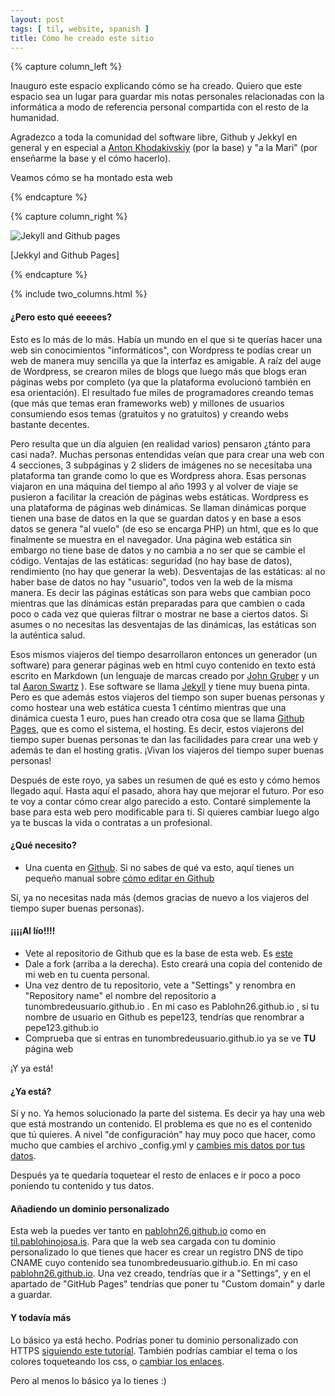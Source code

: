 ```yaml
---
layout: post
tags: [ til, website, spanish ]
title: Cómo he creado este sitio 
---
```


{% capture column_left %}

Inauguro este espacio explicando cómo se ha creado. Quiero que este espacio sea un lugar para guardar mis notas personales relacionadas con la informática a modo de referencia personal compartida con el resto de la humanidad.

Agradezco a toda la comunidad del software libre, Github y Jekkyl en general y en especial a [Anton Khodakivskiy](https://www.linkedin.com/in/akhodakivskiy/) (por la base) y "a la Mari" (por enseñarme la base y el cómo hacerlo).

Veamos cómo se ha montado esta web

{% endcapture %}



{% capture column_right %}

<div class="thumbnail centered-text" markdown="1">

![Jekyll and Github pages](https://upload.wikimedia.org/wikipedia/commons/4/42/Jekyll_%28software%29_Logo.png)

<p>

[Jekkyl and Github Pages]

</p>

</div>

{% endcapture %}

{% include two_columns.html %}

<!-- more -->

#### ¿Pero esto qué eeeees?

Esto es lo más de lo más. Había un mundo en el que si te querías hacer una web sin conocimientos "informáticos", con Wordpress te podías crear un web de manera muy sencilla ya que la interfaz es amigable. A raíz del auge de Wordpress, se crearon miles de blogs que luego más que blogs eran páginas webs por completo (ya que la plataforma evolucionó también en esa orientación). El resultado fue miles de programadores creando temas (que más que temas eran frameworks web) y millones de usuarios consumiendo esos temas (gratuitos y no gratuitos) y creando webs bastante decentes.

Pero resulta que un día alguien (en realidad varios) pensaron ¿tánto para casi nada?. Muchas personas entendidas veían que para crear una web con 4 secciones, 3 subpáginas y 2 sliders de imágenes no se necesitaba una plataforma tan grande como lo que es Wordpress ahora. Esas personas viajaron en una máquina del tiempo al año 1993 y al volver de viaje se pusieron a facilitar la creación de páginas webs estáticas. Wordpress es una plataforma de páginas web dinámicas. Se llaman dinámicas porque tienen una base de datos en la que se guardan datos y en base a esos datos se genera "al vuelo" (de eso se encarga PHP) un html, que es lo que finalmente se muestra en el navegador. Una página web estática sin embargo no tiene base de datos y no cambia a no ser que se cambie el código. Ventajas de las estáticas: seguridad (no hay base de datos), rendimiento (no hay que generar la web). Desventajas de las estáticas: al no haber base de datos no hay "usuario", todos ven la web de la misma manera. Es decir las páginas estáticas son para webs que cambian poco mientras que las dinámicas están preparadas para que cambien o cada poco o cada vez que quieras filtrar o mostrar ne base a ciertos datos. Si asumes o no necesitas las desventajas de las dinámicas, las estáticas son la auténtica salud.

Esos mismos viajeros del tiempo desarrollaron entonces un generador (un software) para generar páginas web en html cuyo contenido en texto está escrito en Markdown (un lenguaje de marcas creado por [John Gruber](https://daringfireball.net/projects/markdown/) y un tal [Aaron Swartz](https://www.youtube.com/watch?v=mT8FJcIx3HI) ). Ese software se llama [Jekyll](https://jekyllrb.com/) y tiene muy buena pinta. Pero es que además estos viajeros del tiempo son super buenas personas y como hostear una web estática cuesta 1 céntimo mientras que una dinámica cuesta 1 euro, pues han creado otra cosa que se llama [Github Pages](https://pages.github.com/), que es como el sistema, el hosting. Es decir, estos viajerons del tiempo super buenas personas te dan las facilidades para crear una web y además te dan el hosting gratis. ¡Vivan los viajeros del tiempo super buenas personas!

Después de este royo, ya sabes un resumen de qué es esto y cómo hemos llegado aquí. Hasta aquí el pasado, ahora hay que mejorar el futuro. Por eso te voy a contar cómo crear algo parecido a esto. Contaré simplemente la base para esta web pero modificable para ti. Si quieres cambiar luego algo ya te buscas la vida o contratas a un profesional. 

#### ¿Qué necesito?

- Una cuenta en [Github](https://github.com/join). Si no sabes de qué va esto, aquí tienes un pequeño manual sobre [cómo editar en Github](https://docs.google.com/document/d/1RsoBRlH-VZDq61lJ88EEQdqlnGiLUugbIFQPrDf_otY/edit?usp=sharing)

Sí, ya no necesitas nada más (demos gracias de nuevo a los viajeros del tiempo super buenas personas).

#### ¡¡¡¡Al lío!!!!

- Vete al repositorio de Github que es la base de esta web. Es [este](https://github.com/Pablohn26/Pablohn26.github.io)
- Dale a fork (arriba a la derecha). Esto creará una copia del contenido de mi web en tu cuenta personal.
- Una vez dentro de tu repositorio, vete a "Settings" y renombra en "Repository name" el nombre del repositorio a tunombredeusuario.github.io . En mi caso es Pablohn26.github.io , si tu nombre de usuario en Github es pepe123, tendrías que renombrar a pepe123.github.io 
- Comprueba que si entras en tunombredeusuario.github.io ya se ve **TU** página web

¡Y ya está!

#### ¿Ya está? 

Sí y no. Ya hemos solucionado la parte del sistema. Es decir ya hay una web que está mostrando un contenido. El problema es que no es el contenido que tú quieres. A nivel "de configuración" hay muy poco que hacer, como mucho que cambies el archivo \_config.yml y [cambies mis datos por tus datos](https://github.com/Pablohn26/Pablohn26.github.io/commit/86fac96dc63cfe4d05a61d104afcdb7484eb1f31).

Después ya te quedaría toquetear el resto de enlaces e ir poco a poco poniendo tu contenido y tus datos.


#### Añadiendo un dominio personalizado

Esta web la puedes ver tanto en [pablohn26.github.io](https://pablohn26.github.io) como en [til.pablohinojosa.is](http://til.pablohinojosa.is/). Para que la web sea cargada con tu dominio personalizado lo que tienes que hacer es crear un registro DNS de tipo CNAME cuyo contenido sea tunombredeusuario.github.io. En mi caso [pablohn26.github.io](https://www.whatsmydns.net/#CNAME/til.pablohinojosa.is). Una vez creado, tendrías que ir a "Settings", y en el apartado de "GitHub Pages" tendrías que poner tu "Custom domain" y darle a guardar.   


#### Y todavía más

Lo básico ya está hecho. Podrías poner tu dominio personalizado con HTTPS [siguiendo este tutorial](https://hackernoon.com/set-up-ssl-on-github-pages-with-custom-domains-for-free-a576bdf51bc). También podrías cambiar el tema o los colores toqueteando los css, o [cambiar los enlaces](https://github.com/Pablohn26/Pablohn26.github.io/commit/8b6f811f00c7b8995f38302843a8a6f690ba0c5b). 

Pero al menos lo básico ya lo tienes :)


